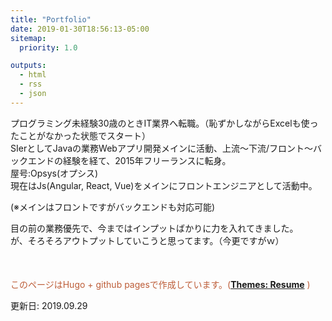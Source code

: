```yaml
---
title: "Portfolio"
date: 2019-01-30T18:56:13-05:00
sitemap:
  priority: 1.0

outputs:
  - html
  - rss
  - json
---
```


<p>プログラミング未経験30歳のときIT業界へ転職。（恥ずかしながらExcelも使ったことがなかった状態でスタート）<br>SIerとしてJavaの業務Webアプリ開発メインに活動、上流～下流/フロント～バックエンドの経験を経て、2015年フリーランスに転身。<br>屋号:Opsys(オプシス) <br>現在はJs(Angular, React, Vue)をメインにフロントエンジニアとして活動中。</p>(※メインはフロントですがバックエンドも対応可能)<br>
<p>目の前の業務優先で、今まではインプットばかりに力を入れてきました。<br>が、そろそろアウトプットしていこうと思ってます。（今更ですがｗ）</p>
<p style="margin-top: 50px; color: #BD5D38">このページはHugo + github pagesで作成しています。(<a style="font-weight: bold" href="https://themes.gohugo.io/hugo-resume/" target="_blank">Themes: Resume</a>
)</p>
<p>更新日: 2019.09.29</p>